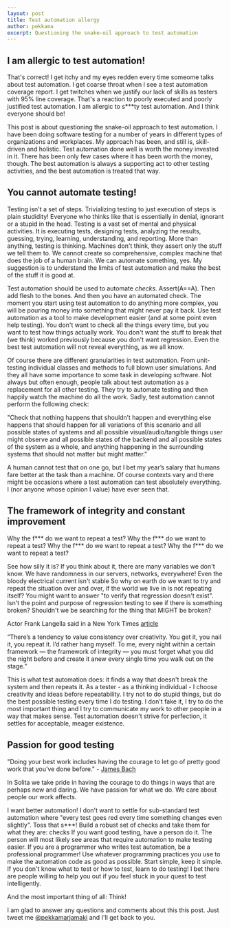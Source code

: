 ```yaml
---
layout: post
title: Test automation allergy
author: pekkama
excerpt: Questioning the snake-oil approach to test automation
---
```


I am allergic to test automation!
---------------------------------

That's correct! I get itchy and my eyes redden every time someome talks about test automation. I get coarse throat when I see a test automation coverage report. I get twitches when we justify our lack of skills as testers with 95% line coverage. That's a reaction to poorly executed and poorly justified test automation. I am allergic to s***ty test automation. And I think everyone should be!

This post is about questioning the snake-oil approach to test automation. I have been doing software testing for a number of years in different types of organizations and workplaces. My approach has been, and still is, skill-driven and holistic. Test automation done well is worth the money invested in it. There has been only few cases where it has been worth the money, though. The best automation is always a supporting act to other testing activities, and the best automation is treated that way.


You cannot automate testing!
----------------------------

Testing isn't a set of steps. Trivializing testing to just execution of steps is plain studidity! Everyone who thinks like that is essentially in denial, ignorant or a stupid in the head. Testing is a vast set of mental and physical activities. It is executing tests, designing tests, analyzing the results, guessing, trying, learning, understanding, and reporting. More than anything, testing is thinking. Machines don't think, they assert only the stuff we tell them to. We cannot create so comprehensive, complex machine that does the job of a human brain. We can automate something, yes. My suggestion is to understand the limits of test automation and make the best of the stuff it is good at.

Test automation should be used to automate *checks*. Assert(A==A). Then add flesh to the bones. And then you have an automated check. The moment you start using test automation to do anything more complex, you will be pouring money into something that might never pay it back. Use test automation as a tool to make development easier (and at some point even help testing). You don't want to check all the things every time, but you want to test how things actually work. You don't want the stuff to break that (we think) worked previously because you don't want regression. Even the best test automation will not reveal everything, as we all know.

Of course there are different granularities in test automation. From unit-testing individual classes and methods to full blown user simulations. And they all have some importance to some task in developing software. Not always but often enough, people talk about test automation as a replacement for all other testing. They try to automate testing and then happily watch the machine do all the work. Sadly, test automation cannot perform the following check:

"Check that nothing happens that shouldn’t happen and everything else happens that should happen for all variations of this scenario and all possible states of systems and all possible visual/audio/tangible things user might observe and all possible states of the backend and all possible states of the system as a whole, and anything happening in the surrounding systems that should not matter but might matter."

A human cannot test that on one go, but I bet my year’s salary that humans fare better at the task than a machine. Of course contexts vary and there might be occasions where a test automation can test absolutely everything. I (nor anyone whose opinion I value) have ever seen that.


The framework of integrity and constant improvement
----------------------------------------------------

Why the f*** do we want to repeat a test? Why the f*** do we want to repeat a test? Why the f*** do we want to repeat a test? Why the f*** do we want to repeat a test? 

See how silly it is? If you think about it, there are many variables we don't know. We have randomness in our servers, networks, everywhere! Even the bloody electrical current isn't stable So why on earth do we want to try and repeat the situation over and over, if the world we live in is not repeating itself? You might want to answer "to verify that regression doesn't exist". Isn't the point and purpose of regression testing to see if there is something broken? Shouldn't we be searching for the thing that MIGHT be broken?

Actor Frank Langella said in a New York Times [article](http://www.nytimes.com/2014/01/05/theater/frank-langella-steps-into-king-lear-at-bam.html?hpw&rref=theater&_r=0)

“There’s a tendency to value consistency over creativity. You get it, you nail it, you repeat it. I’d rather hang myself. To me, every night within a certain framework — the framework of integrity — you must forget what you did the night before and create it anew every single time you walk out on the stage.”

This is what test automation does: it finds a way that doesn't break the system and then repeats it. As a tester - as a thinking individual - I choose creativity and ideas before repeatability. I try not to do stupid things, but do the best possible testing every time I do testing. I don't fake it, I try to do the most important thing and I try to communicate my work to other people in a way that makes sense. Test automation doesn't strive for perfection, it settles for acceptable, meager existence.


Passion for good testing
------------------------

"Doing your best work includes having the courage to let go of pretty good work that you’ve done before." - [James Bach](http://www.satisfice.com/blog/archives/1343)

In Solita we take pride in having the courage to do things in ways that are perhaps new and daring. We have passion for what we do. We care about people our work affects. 

I want better automation! I don't want to settle for sub-standard test automation where "every test goes red every time something changes even slightly". Toss that s***! Build a robust set of checks and take them for what they are: checks If you want good testing, have a person do it. The person will most likely see areas that require automation to make testing easier. If you are a programmer who writes test automation, be a professional programmer! Use whatever programming practices you use to make the automation code as good as possible. Start simple, keep it simple. If you don't know what to test or how to test, learn to do testing! I bet there are people willing to help you out if you feel stuck in your quest to test intelligently.

And the most important thing of all: Think!

I am glad to answer any questions and comments about this this post. Just tweet me [@pekkamarjamaki](https://twitter.com/pekkamarjamaki) and I'll get back to you.


 


